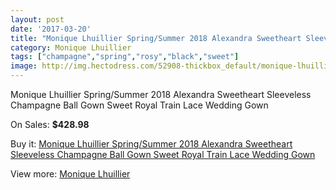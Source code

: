 ```yaml
---
layout: post
date: '2017-03-20'
title: "Monique Lhuillier Spring/Summer 2018 Alexandra Sweetheart Sleeveless Champagne Ball Gown Sweet Royal Train Lace Wedding Gown"
category: Monique Lhuillier
tags: ["champagne","spring","rosy","black","sweet"]
image: http://img.hectodress.com/52908-thickbox_default/monique-lhuillier-spring-summer-2018-alexandra-sweetheart-sleeveless-champagne-ball-gown-sweet-royal-train-lace-wedding-gown.jpg
---
```

Monique Lhuillier Spring/Summer 2018 Alexandra Sweetheart Sleeveless Champagne Ball Gown Sweet Royal Train Lace Wedding Gown

On Sales: **$428.98**
<a href="https://www.hectodress.com/monique-lhuillier/16644-monique-lhuillier-spring-summer-2018-alexandra-sweetheart-sleeveless-champagne-ball-gown-sweet-royal-train-lace-wedding-gown.html"><amp-img layout="responsive" width="600" height="600" src="//img.hectodress.com/52908-thickbox_default/monique-lhuillier-spring-summer-2018-alexandra-sweetheart-sleeveless-champagne-ball-gown-sweet-royal-train-lace-wedding-gown.jpg" alt="Monique Lhuillier Spring/Summer 2018 Alexandra Sweetheart Sleeveless Champagne Ball Gown Sweet Royal Train Lace Wedding Gown 0" /></a>
<a href="https://www.hectodress.com/monique-lhuillier/16644-monique-lhuillier-spring-summer-2018-alexandra-sweetheart-sleeveless-champagne-ball-gown-sweet-royal-train-lace-wedding-gown.html"><amp-img layout="responsive" width="600" height="600" src="//img.hectodress.com/52910-thickbox_default/monique-lhuillier-spring-summer-2018-alexandra-sweetheart-sleeveless-champagne-ball-gown-sweet-royal-train-lace-wedding-gown.jpg" alt="Monique Lhuillier Spring/Summer 2018 Alexandra Sweetheart Sleeveless Champagne Ball Gown Sweet Royal Train Lace Wedding Gown 1" /></a>
<a href="https://www.hectodress.com/monique-lhuillier/16644-monique-lhuillier-spring-summer-2018-alexandra-sweetheart-sleeveless-champagne-ball-gown-sweet-royal-train-lace-wedding-gown.html"><amp-img layout="responsive" width="600" height="600" src="//img.hectodress.com/52909-thickbox_default/monique-lhuillier-spring-summer-2018-alexandra-sweetheart-sleeveless-champagne-ball-gown-sweet-royal-train-lace-wedding-gown.jpg" alt="Monique Lhuillier Spring/Summer 2018 Alexandra Sweetheart Sleeveless Champagne Ball Gown Sweet Royal Train Lace Wedding Gown 2" /></a>

Buy it: [Monique Lhuillier Spring/Summer 2018 Alexandra Sweetheart Sleeveless Champagne Ball Gown Sweet Royal Train Lace Wedding Gown](https://www.hectodress.com/monique-lhuillier/16644-monique-lhuillier-spring-summer-2018-alexandra-sweetheart-sleeveless-champagne-ball-gown-sweet-royal-train-lace-wedding-gown.html "Monique Lhuillier Spring/Summer 2018 Alexandra Sweetheart Sleeveless Champagne Ball Gown Sweet Royal Train Lace Wedding Gown")

View more: [Monique Lhuillier](https://www.hectodress.com/320-monique-lhuillier "Monique Lhuillier")